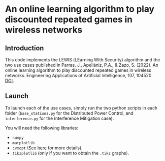 # An online learning algorithm to play discounted repeated games in wireless networks

## Introduction

This code implements the LEWIS (LEarning WIth Security) algorithm and the two use cases published in Parras, J., Apellániz, P.A., & Zazo, S. (2022). An online learning algorithm to play discounted repeated games in wireless networks. Engineering Applications of Artificial Intelligence, 107, 104520. [DOI](https://doi.org/10.1016/j.engappai.2021.104520).

## Launch

To launch each of the use cases, simply run the two python scripts in each folder (`base_stations.py` for the Distributed Power Control, and `ìnterference.py` for the Interference Mitigation case). 

You will need the following libraries:
* `numpy`
* `matplotlib`
* `cvxopt` (See [here](https://cvxopt.org/) for more details).
* `tikzplotlib` (only if you want to obtain the `.tikz` graphs).
